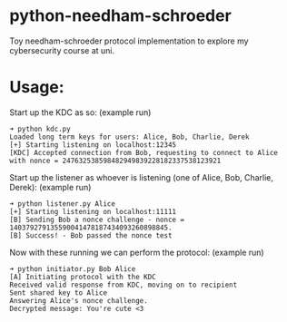# python-needham-schroeder
Toy needham-schroeder protocol implementation to explore my cybersecurity course at uni.

# Usage:
Start up the KDC as so: (example run)
```
➜ python kdc.py
Loaded long term keys for users: Alice, Bob, Charlie, Derek
[+] Starting listening on localhost:12345
[KDC] Accepted connection from Bob, requesting to connect to Alice with nonce = 247632538598482949839228182337538123921
```

Start up the listener as whoever is listening (one of Alice, Bob, Charlie, Derek): (example run)
```
➜ python listener.py Alice
[+] Starting listening on localhost:11111
[B] Sending Bob a nonce challenge - nonce = 140379279135590041478187434093260898845.
[B] Success! - Bob passed the nonce test
```

Now with these running we can perform the protocol: (example run)
```
➜ python initiator.py Bob Alice
[A] Initiating protocol with the KDC
Received valid response from KDC, moving on to recipient
Sent shared key to Alice
Answering Alice's nonce challenge.
Decrypted message: You're cute <3
```

